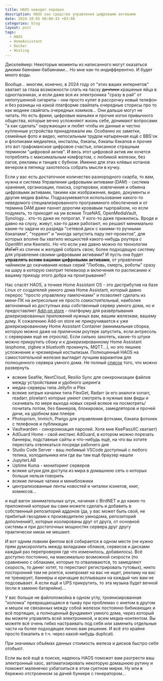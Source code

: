 ```yaml
---
title: HAOS наводит порядок
description: HAOS как средство управления цифровыми активами
date: 2024-10-05 00:00:43 +03:00
categories: blog
layout: post
tags:
  - HAOS
  - HomeAssistant
  - Docker
  - Hosting
---
```

Дисклеймер: Некоторые моменты из написанного могут оказаться дикими баянами-бабаянами… Но мне как-то индифферентно. И будет много воды.

Вообще... многим, конечно, в 2024 году от "этих ваших интернетов" хватает за глаза возможности слать на пасху ~~дичпики~~ крашеные яйца в одноглазниках, и если даже вся их электроника "сразу в рай" от непотушенной сигареты - они просто купят в рассрочку новый телефон и без разницы на какой платформе свайпать очередные сторисы про то как моднее свайпать очередных хомяков... Они дальше могут не читать. Но есть фрики, цифровые маньяки и прочие изгои привычного общества, которые вечно усложняют жизнь себе, донимают вопросами "а как сделать" окружающих и любят чтобы их данные и честно купленные устройства принадлежали им. Особенно их заметки, семейные фото и видео, непосильным трудом натыренная ещё с BBS'ок и флопиками медиатека, инсталлы, бэкапы, бэкапы бэкапов и прочее это вот графоманское цифровое счастье, описанное страшным термином "цифровой актив". И весь этот цифровой актив им хочется потреблять с максимальным комфортом, с любимой железки, без лагов, рекламы и танцев с бубном. Именно для этих клёвых котанов вечером в пятницу захотелось собрать мысли в кучку.

Если у вас есть достаточное количество разнородного скарба, то вам, нужна и система Управления цифровыми активами (DAM) - система хранения, организации, поиска, сортировки, извлечения и обмена цифровыми активами, такими как изображения, видео, документы и другие медиа файлы. Подразумевается использование какого-то неведомого специализированного программного обеспечения и от термина DAM даже пахнет дорогим кровавым тырпрайзом, но если подумать, то приходят на ум всякие TrueNAS, OpenMediaVault, Synology... кто-то даже их потрогал. У кого-то даже прижились. Вроде и давно на слуху, живут, как-то даже работают, но решают минимально какие-то задачи из разряда "сетевой диск с какими-то ручными бэкапами", "торрент" и "иногда запустить пару пет-проектов", для которых вполне бы хватило мощностей какого-нибудь роутера с OpenWrt или Keenetic.
Но что если уже давно можно по технологии ~~ИзГиП~~ из спичек и желудей собрать *свою*, более подходящую систему для управления *своими* цифровыми активами? И пусть она будет **управлять всеми вашими цифровыми активами**, от управления чайником до скачивания новых серий "Любовь, смерть, роботы" сразу на шару в которую смотрит телевизор и включения по расписанию к вашему приходу этого добра на проигрывание?

Нас спасёт HAOS, а точнее Home Assistant OS - это дистрибутив на базе Linux от создателей умного дома Home Assistant, который давно перерос "просто управлялку лампочками" и позволяет сделать из мини-ПК на антресольке не просто *самостоятельный*, наиболее автономный из доступных *ваш собственный* сервер умного дома, но и предоставляет [Add-on store](https://www.home-assistant.io/addons/) - платформу для развёртывания докеризированных приложений нужных вам, вашим железкам, вашему дому. К сожалению Add-on store не прикручивается к уже докеризированному Home Assistant Container (минимальная сборка, которую можно даже на приличном роутере запустить, если антресоль с серверами ещё не отросла). Если сильно захотеть, какие-то штуки можно прикрутить сбоку и к докеризированному Home Assistant (esphome, zigbee и bluetooth прокинуть, MQTT...), но это лишнее усложнение и чрезмерный костылизьм. Полноценный HAOS на самостоятельной железке выглядит лучшим вариантом для полноценного сервера умного дома.
Не полный [список](https://addons.community/) того, что можно развернуть
- всякие Seafile, NextCloud, Resilio Sync для синхронизации файлов между устройствами и удобного шеринга
- медиа-серверы типа Jellyfin и Plex
- всякие хитрые качалки типа FlexGet, Radarr (и его аналоги sonarr, readarr, plowlarr) которые умеют смотреть в нужные вам фиды и скачивать по мере выхода новых серий всякое на посмотреть/почитать потом, без баннеров, блокировок, замедляторов и прочей дичи, на удобном вам плеере
- Photoprism, Immich,  Piwigo для управления фотками, бэкапа фотонек с телефонов и публикации
- Vaultwarden - синхронизация паролей. Хотя мне KeePassXC хватает)
- AdGuard Home - свой инстанс AdGuard, в котором можно порезать баннеры, подставные сайты и что-нибудь ещё, на что вы хотите перестать отвлекаться посреди рабочего дня
- Studio Code Server - ваш любимый VSCode доступный с любого телика, холодильника или где вы там ещё браузер нашли
- JupyterLAB
- Uptime Kuma - мониторинг серверов
- всякие штуки для доступа из мира в домашнюю сеть о которых больше нельзя говорить
- всякие личные чатики и минибложики
- централизованные ленты новостей и читалки юзнетов, книг, комиксов...

и ещё вагон занимательных штук, начиная с BirdNET и до каких-то приложений которые вы сами можете сделать и добавить в собственный репозиторий аддонов (да, у вас может быть свой, не прибитый гвоздями к производителю умнодома, репозиторий дополнений!), которые изолированы друг от друга, от основной системы и при достаточных мощностях сервера друг другу практически никак не мешают.

И вот одним ловким финтом всё собирается в одном месте (не нужно прям думскроллить между вкладками облаков, сервисов и дисками каждый раз перепроверяя где что изменилось, добавилось). Всё доступно постоянно, на максимально возможной скорости (по сравнению с облаками, которые то отваливаются, то замедляют скорость, то денег хотят, то перестают регистрировать тутовых), никто посторонний там не роется, компромат на вас не ищет, рекламу на вас не тренирует, баннеры и кричащие всплывашки на каждый чих вам не подсовывает. А если ещё и UPS прикрутить, то эта музыка будет вечной (если я заменю батарейки)...

У вас больше не файлопомойка в одном углу, троянизированная "колонка" превращающаяся в тыкву при проблемах с инетом в другом и мешок не связанных между собой железок постоянно бибикающих и всё портящих, а полноценный фундамент умного дома, через который вы можете управлять всей электроникой, и всем медиа-контентом. Вы можете всё очень гибко настраивать под себя или заменить отдельные части на более подходящее лично вам решение. И всё это крайне просто бэкапить в т.ч. через какой-нибудь duplicati.

При значимых объёмах данных стоимость железа и дисков быстро себя отобьют.

Если вы всё ещё в поиске, надеюсь HAOS поможет вам разгрести ваш электронный хаос, автоматизировать некоторую домашнюю рутину и поможет маленечко узбагоиться в этом суетном мирке. Ну или в бережно отстроенном за дачей бункере с генератором...